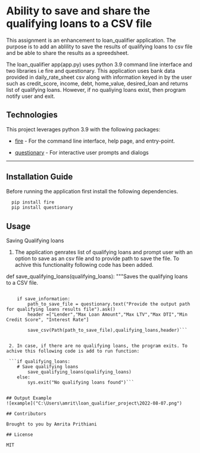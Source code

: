 
# Ability to save and share the qualifying loans to a CSV file

This assignment is an enhancement to loan_qualifier application. The purpose is to add an ablility to save the results of qualifying loans to csv file and be able to share the results as a spreedsheet.

The loan_qualifier app(app.py) uses python 3.9 command line interface and two libraries i.e fire and questionary. This application uses bank data provided in daily_rate_sheet csv along with information keyed in by the user such as credit_score, income, debt, home_value, desired_loan and returns list of qualifying loans. However, if no qualiying loans exist, then program notify user and exit.

## Technologies

This project leverages python 3.9 with the following packages:

* [fire](https://github.com/google/python-fire) - For the command line interface, help page, and entry-point.

* [questionary](https://github.com/tmbo/questionary) - For interactive user prompts and dialogs

---

## Installation Guide

Before running the application first install the following dependencies.

```python
  pip install fire
  pip install questionary
```

## Usage

Saving Qualifying loans

1. The application genrates list of qualifying loans and prompt user with an option to save as an csv file and to provide path to save the file. To achive this functionality following code has been added.

def save_qualifying_loans(qualifying_loans):
    """Saves the qualifying loans to a CSV file.

```save_information = questionary.confirm("Do you want to save the qualifying loan results as CSV file").ask()
    
    if save_information:
        path_to_save_file = questionary.text("Provide the output path for qualifying loans results file").ask()
        header =["Lender","Max Loan Amount","Max LTV","Max DTI","Min Credit Score", "Interest Rate"]

        save_csv(Path(path_to_save_file),qualifying_loans,header)```


 2. In case, if there are no qualifying loans, the program exits. To achive this following code is add to run function:

 ```if qualifying_loans:
    # Save qualifying loans
        save_qualifying_loans(qualifying_loans)
    else:
        sys.exit("No qualifying loans found")```


## Output Example
![example]("C:\Users\amrit\loan_qualifier_project\2022-08-07.png")

## Contributors

Brought to you by Amrita Prithiani

## License

MIT
